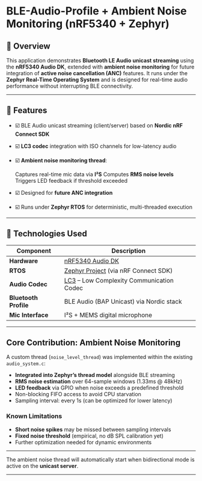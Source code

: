 # BLE-Audio-Profile + Ambient Noise Monitoring (nRF5340 + Zephyr)




## 📡 Overview

This application demonstrates **Bluetooth LE Audio unicast streaming** using the **nRF5340 Audio DK**, extended with **ambient noise monitoring** for future integration of **active noise cancellation (ANC)** features. It runs under the **Zephyr Real-Time Operating System** and is designed for real-time audio performance without interrupting BLE connectivity.


---

## 🚀 Features

*  ☑️ BLE Audio unicast streaming (client/server) based on **Nordic nRF Connect SDK**
*  ☑️ **LC3 codec** integration with ISO channels for low-latency audio
*  ☑️ **Ambient noise monitoring thread**:

   Captures real-time mic data via **I²S**
   Computes **RMS noise levels**
   Triggers LED feedback if threshold exceeded
   
* ☑️ Designed for **future ANC integration**
* ☑️ Runs under **Zephyr RTOS** for deterministic, multi-threaded execution

---

## 🔧 Technologies Used

| Component             | Description                                                                                                                |
| --------------------- | -------------------------------------------------------------------------------------------------------------------------- |
| **Hardware**          | [nRF5340 Audio DK](https://www.nordicsemi.com/Products/Development-hardware/nrf5340-audio-dk)                              |
| **RTOS**              | [Zephyr Project](https://zephyrproject.org/) (via nRF Connect SDK)                                                         |
| **Audio Codec**       | [LC3](https://www.bluetooth.com/learn-about-bluetooth/bluetooth-technology/le-audio/) – Low Complexity Communication Codec |
| **Bluetooth Profile** | BLE Audio (BAP Unicast) via Nordic stack                                                                                   |
| **Mic Interface**     | I²S + MEMS digital microphone                                                                                              |

---

##  Core Contribution: Ambient Noise Monitoring

A custom thread (`noise_level_thread`) was implemented within the existing `audio_system.c`:

*  **Integrated into Zephyr’s thread model** alongside BLE streaming
*  **RMS noise estimation** over 64-sample windows (1.33ms @ 48kHz)
*  **LED feedback** via GPIO when noise exceeds a predefined threshold
*  Non-blocking FIFO access to avoid CPU starvation
*  Sampling interval: every 1s (can be optimized for lower latency)

### Known Limitations

* **Short noise spikes** may be missed between sampling intervals
* **Fixed noise threshold** (empirical, no dB SPL calibration yet)
* Further optimization needed for dynamic environments

---

The ambient noise thread will automatically start when bidirectional mode is active on the **unicast server**.

---


